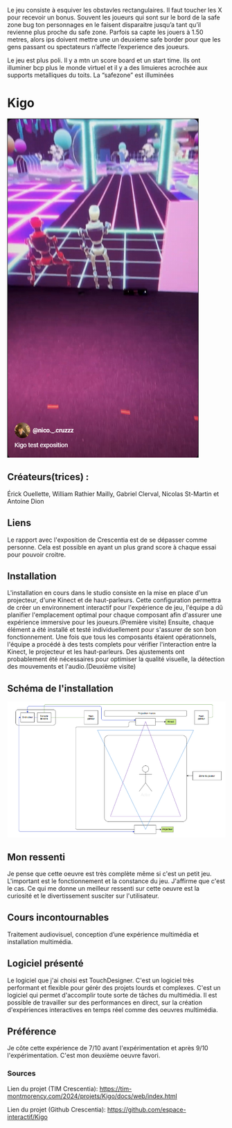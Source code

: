 Le jeu consiste à esquiver les obstavles rectangulaires. Il faut toucher les X pour recevoir un bonus. Souvent les joueurs qui sont sur le bord de la safe zone bug ton personnages en le faisent disparaitre jusqu’a tant qu’il revienne plus proche du safe zone. Parfois sa capte les jouers à 1.50 metres, alors ips doivent mettre une un deuxieme safe border pour que les gens passant ou spectateurs n’affecte l’experience des joueurs.

Le jeu est plus poli. Il y a mtn un score board et un start time. Ils ont illuminer bcp plus le monde virtuel et il y a des limuieres acrochée aux supports metalliques du toits. La “safezone” est illuminées

# Kigo
[![Kigo test exposition](https://github.com/PerformX2/H24_V11_inspirations_CRUZ/blob/7be6e74b1a22c6220e633630770cfc0599aa7036/Crescentia/Crescentia_Kigo/Medias/Kigo_text_exposition.png)](https://www.youtube.com/watch?v=RgCyO_c2snI&list=PLcwpEbanae5KBK_T0bqZTOZ71D9sb8JU-)


## Créateurs(trices) :
Érick Ouellette, William Rathier Mailly, Gabriel Clerval, Nicolas St-Martin et Antoine Dion


## Liens
Le rapport avec l'exposition de Crescentia est de se dépasser comme personne. Cela est possible en ayant un plus grand score à chaque essai pour pouvoir croitre.


## Installation 
L'installation en cours dans le studio consiste en la mise en place d'un projecteur, d'une Kinect et de haut-parleurs. Cette configuration permettra de créer un environnement interactif pour l'expérience de jeu, l'équipe a dû planifier l'emplacement optimal pour chaque composant afin d'assurer une expérience immersive pour les joueurs.(Première visite) Ensuite, chaque élément a été installé et testé individuellement pour s'assurer de son bon fonctionnement. Une fois que tous les composants étaient opérationnels, l'équipe a procédé à des tests complets pour vérifier l'interaction entre la Kinect, le projecteur et les haut-parleurs. Des ajustements ont probablement été nécessaires pour optimiser la qualité visuelle, la détection des mouvements et l'audio.(Deuxième visite)


## Schéma de l'installation

![Kigo_plantation_technique](Medias/Kigo_plantation_technique.png)


## Mon ressenti
Je pense que cette oeuvre est très complète même si c'est un petit jeu. L'important est le fonctionnement et la constance du jeu. J'affirme que c'est le cas. Ce qui me donne un meilleur ressenti sur cette oeuvre est la curiosité et le divertissement susciter sur l'utilisateur.


## Cours incontournables
Traitement audiovisuel, conception d’une expérience multimédia et installation multimédia.


## Logiciel présenté
Le logiciel que j'ai choisi est TouchDesigner. C'est un logiciel très performant et flexible pour gérér des projets lourds et complexes. C'est un logiciel qui permet d'accomplir toute sorte de tâches du multimédia. Il est possible de travailler sur des performances en direct, sur la création d'expériences interactives en temps réel comme des oeuvres multimédia. 


## Préférence
Je côte cette expérience de 7/10 avant l'expérimentation et après 9/10 l'expérimentation. C'est mon deuxième oeuvre favori.


### Sources
Lien du projet (TIM Crescentia):
https://tim-montmorency.com/2024/projets/Kigo/docs/web/index.html

Lien du projet (Github Crescentia):
https://github.com/espace-interactif/Kigo

